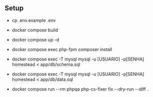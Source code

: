 ## Setup

- cp .env.example .env

- docker compose build

- docker compose up -d

- docker compose exec php-fpm composer install

- docker compose exec -T mysql mysql -u [USUARIO] -p[SENHA] homestead < app/db/schema.sql

- docker compose exec -T mysql mysql -u [USUARIO] -p[SENHA] homestead < app/db/data.sql

- docker compose run --rm phpqa php-cs-fixer fix --dry-run --diff .
